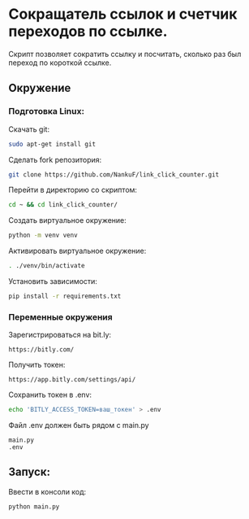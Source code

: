 # Сокращатель ссылок и счетчик переходов по ссылке.

Скрипт позволяет сократить ссылку и посчитать, сколько раз был переход по короткой ссылке.

## Окружение
### Подготовка Linux:<br>

Скачать git:
```bash
sudo apt-get install git
```
Сделать fork репозитория:
```bash
git clone https://github.com/NankuF/link_click_counter.git
```
Перейти в директорию со скриптом:
```bash
cd ~ && cd link_click_counter/
```
Создать виртуальное окружение:
```bash
python -m venv venv
```
Активировать виртуальное окружение:
```bash
. ./venv/bin/activate
```
Установить зависимости:
```bash
pip install -r requirements.txt 
```

### Переменные окружения <br>
Зарегистрироваться на bit.ly:
```
https://bitly.com/
```
Получить токен:
```
https://app.bitly.com/settings/api/
```
Сохранить токен в .env:
```bash
echo 'BITLY_ACCESS_TOKEN=ваш_токен' > .env
```
Файл .env должен быть рядом с main.py
```
main.py
.env
```

## Запуск: <br>

Ввести в консоли код:
```bash
python main.py
```